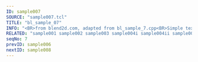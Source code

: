 ```yaml
---
ID: sample007
SOURCE: "sample007.tcl"
TITLE: "bl_sample_07"
INFO: "<BR>from blend2d.com, adapted from bl_sample_7.cpp<BR>Simple text"
RELATED: "sample001 sample002 sample003 sample004i sample004ii sample005 sample006 sample008 sample010 sample101 sample101a sample117 sample118 sample180"
seqNo: 7
prevID: sample006
nextID: sample008
---
```

